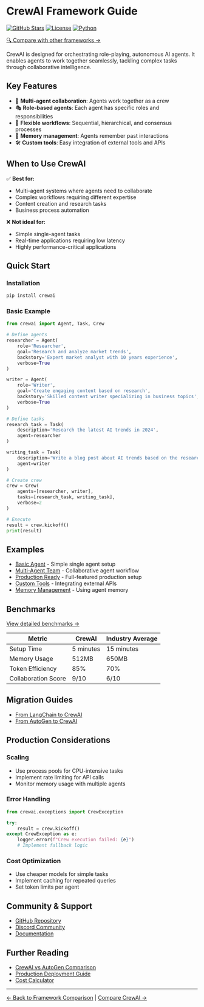 # CrewAI Framework Guide

[![GitHub Stars](https://img.shields.io/github/stars/joaomdmoura/crewAI)](https://github.com/joaomdmoura/crewAI)
[![License](https://img.shields.io/badge/license-MIT-blue.svg)](https://opensource.org/licenses/MIT)
[![Python](https://img.shields.io/badge/python-3.8+-blue.svg)](https://www.python.org/downloads/)

[🔍 Compare with other frameworks →](https://www.agentically.sh/ai-agentic-frameworks/compare/crewai/)

CrewAI is designed for orchestrating role-playing, autonomous AI agents. It enables agents to work together seamlessly, tackling complex tasks through collaborative intelligence.

## Key Features

- 🤝 **Multi-agent collaboration**: Agents work together as a crew
- 🎭 **Role-based agents**: Each agent has specific roles and responsibilities  
- 🔄 **Flexible workflows**: Sequential, hierarchical, and consensus processes
- 🧠 **Memory management**: Agents remember past interactions
- 🛠️ **Custom tools**: Easy integration of external tools and APIs

## When to Use CrewAI

✅ **Best for:**
- Multi-agent systems where agents need to collaborate
- Complex workflows requiring different expertise
- Content creation and research tasks
- Business process automation

❌ **Not ideal for:**
- Simple single-agent tasks
- Real-time applications requiring low latency
- Highly performance-critical applications

## Quick Start

### Installation

```bash
pip install crewai
```

### Basic Example

```python
from crewai import Agent, Task, Crew

# Define agents
researcher = Agent(
    role='Researcher',
    goal='Research and analyze market trends',
    backstory='Expert market analyst with 10 years experience',
    verbose=True
)

writer = Agent(
    role='Writer',
    goal='Create engaging content based on research',
    backstory='Skilled content writer specializing in business topics',
    verbose=True
)

# Define tasks
research_task = Task(
    description='Research the latest AI trends in 2024',
    agent=researcher
)

writing_task = Task(
    description='Write a blog post about AI trends based on the research',
    agent=writer
)

# Create crew
crew = Crew(
    agents=[researcher, writer],
    tasks=[research_task, writing_task],
    verbose=2
)

# Execute
result = crew.kickoff()
print(result)
```

## Examples

- [Basic Agent](./examples/basic-agent.py) - Simple single agent setup
- [Multi-Agent Team](./examples/multi-agent-team.py) - Collaborative agent workflow  
- [Production Ready](./examples/production-ready.py) - Full-featured production setup
- [Custom Tools](./examples/custom-tools.py) - Integrating external APIs
- [Memory Management](./examples/memory-example.py) - Using agent memory

## Benchmarks

[View detailed benchmarks →](./benchmarks.md)

| Metric | CrewAI | Industry Average |
|--------|--------|------------------|
| Setup Time | 5 minutes | 15 minutes |
| Memory Usage | 512MB | 650MB |
| Token Efficiency | 85% | 70% |
| Collaboration Score | 9/10 | 6/10 |

## Migration Guides

- [From LangChain to CrewAI](../../migration-guides/langchain-to-crewai.md)
- [From AutoGen to CrewAI](../../migration-guides/autogen-to-crewai.md)

## Production Considerations

### Scaling
- Use process pools for CPU-intensive tasks
- Implement rate limiting for API calls
- Monitor memory usage with multiple agents

### Error Handling
```python
from crewai.exceptions import CrewException

try:
    result = crew.kickoff()
except CrewException as e:
    logger.error(f"Crew execution failed: {e}")
    # Implement fallback logic
```

### Cost Optimization
- Use cheaper models for simple tasks
- Implement caching for repeated queries
- Set token limits per agent

## Community & Support

- [GitHub Repository](https://github.com/joaomdmoura/crewAI)
- [Discord Community](https://discord.gg/crewai)
- [Documentation](https://docs.crewai.com/)

## Further Reading

- [CrewAI vs AutoGen Comparison](https://www.agentically.sh/ai-agentic-frameworks/compare/crewai-vs-autogen/)
- [Production Deployment Guide](https://www.agentically.sh/ai-agentic-frameworks/crewai/production/)
- [Cost Calculator](https://www.agentically.sh/ai-agentic-frameworks/cost-calculator/?framework=crewai)

---

[← Back to Framework Comparison](../../) | [Compare CrewAI →](https://www.agentically.sh/ai-agentic-frameworks/compare/crewai/)